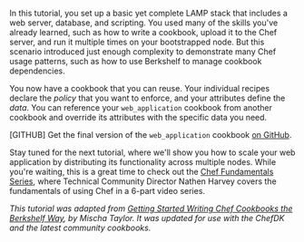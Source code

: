 In this tutorial, you set up a basic yet complete LAMP stack that includes a web server, database, and scripting. You used many of the skills you've already learned, such as how to write a cookbook, upload it to the Chef server, and run it multiple times on your bootstrapped node. But this scenario introduced just enough complexity to demonstrate many Chef usage patterns, such as how to use Berkshelf to manage cookbook dependencies.

You now have a cookbook that you can reuse. Your individual recipes declare the _policy_ that you want to enforce, and your attributes define the _data_. You can reference your `web_application` cookbook from another cookbook and override its attributes with the specific data you need.

[GITHUB] Get the final version of the `web_application` cookbook <a href="https://github.com/learnchef/learn-chef/tree/master/cookbooks/manage-a-web-app/ubuntu/chef-repo" target="_blank">on GitHub</a>.

Stay tuned for the next tutorial, where we'll show you how to scale your web application by distributing its functionality across multiple nodes. While you're waiting, this is a great time to check out the [Chef Fundamentals Series](/fundamentals-series/), where Technical Community Director Nathen Harvey covers the fundamentals of using Chef in a 6-part video series.

<p style="font-size: 14px; font-style: italic;">
This tutorial was adapted from <a href="http://misheska.com/blog/2013/06/16/getting-started-writing-chef-cookbooks-the-berkshelf-way/">Getting Started Writing Chef Cookbooks the Berkshelf Way</a>, by Mischa Taylor. It was updated for use with the ChefDK and the latest community cookbooks.
</p>
